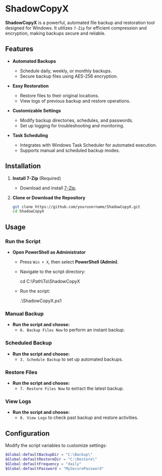 # ShadowCopyX

**ShadowCopyX** is a powerful, automated file backup and restoration tool designed for Windows. It utilizes `7-Zip` for efficient compression and encryption, making backups secure and reliable.

## Features  
- **Automated Backups**  
  - Schedule daily, weekly, or monthly backups.  
  - Secure backup files using AES-256 encryption.  

- **Easy Restoration**  
  - Restore files to their original locations.  
  - View logs of previous backup and restore operations.  

- **Customizable Settings**  
  - Modify backup directories, schedules, and passwords.  
  - Set up logging for troubleshooting and monitoring.  

- **Task Scheduling**  
  - Integrates with Windows Task Scheduler for automated execution.  
  - Supports manual and scheduled backup modes.  

## Installation  
1. **Install 7-Zip** (Required)  
   - Download and install [7-Zip](https://www.7-zip.org/download.html).  

2. **Clone or Download the Repository**  
   ```sh
   git clone https://github.com/yourusername/ShadowCopyX.git
   cd ShadowCopyX


## Usage  

### Run the Script  
- **Open PowerShell as Administrator**  
  - Press `Win + X`, then select **PowerShell (Admin)**.  
  - Navigate to the script directory:  
   
    cd C:\Path\To\ShadowCopyX
 
  - Run the script:  
  
    .\ShadowCopyX.ps1
  

### Manual Backup  
- **Run the script and choose:**  
  - `6. Backup Files Now` to perform an instant backup.  

### Scheduled Backup  
- **Run the script and choose:**  
  - `3. Schedule Backup` to set up automated backups.  

### Restore Files  
- **Run the script and choose:**  
  - `7. Restore Files Now` to extract the latest backup.  

### View Logs  
- **Run the script and choose:**  
  - `8. View Logs` to check past backup and restore activities.  

## Configuration  
Modify the script variables to customize settings:  

```powershell
$Global:defaultBackupDir = "C:\Backup\"
$Global:defaultRestoreDir = "C:\Restore\"
$Global:defaultFrequency = "daily"
$Global:defaultPassword = "MySecurePassword"



